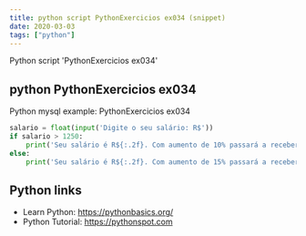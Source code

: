 ```yaml
---
title: python script PythonExercicios ex034 (snippet)
date: 2020-03-03
tags: ["python"]
---
```

Python script 'PythonExercicios ex034'


## python PythonExercicios ex034

Python mysql example: PythonExercicios ex034

```python
salario = float(input('Digite o seu salário: R$'))
if salario > 1250:
    print('Seu salário é R${:.2f}. Com aumento de 10% passará a receber R${:.2f}'.format(salario, salario + (salario * (10 /100))))
else:
    print('Seu salário é R${:.2f}. Com aumento de 15% passará a receber R${:.2f}'.format(salario, salario + (salario * (15 / 100))))

```

## Python links

- Learn Python: https://pythonbasics.org/
- Python Tutorial: https://pythonspot.com
